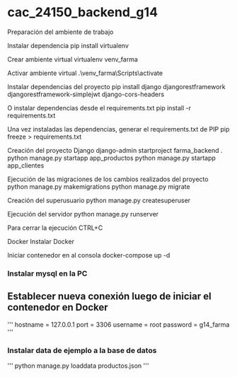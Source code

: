 cac_24150_backend_g14
=====================


Preparación del ambiente de trabajo

Instalar dependencia
pip install virtualenv

Crear ambiente virtual
virtualenv venv_farma

Activar ambiente virtual
.\venv_farma\Scripts\activate

Instalar dependencias del proyecto
pip install django djangorestframework djangorestframework-simplejwt django-cors-headers

O instalar dependencias desde el requirements.txt
pip install -r requirements.txt

Una vez instaladas las dependencias, generar el requirements.txt de PIP
pip freeze > requirements.txt

Creación del proyecto Django
django-admin startproject farma_backend .
python manage.py startapp app_productos
python manage.py startapp app_clientes



Ejecución de las migraciones de los cambios realizados del proyecto
python manage.py makemigrations
python manage.py migrate


Creación del superusuario
python manage.py createsuperuser


Ejecución del servidor
python manage.py runserver

Para cerrar la ejecución CTRL+C





Docker
Instalar Docker

Iniciar contenedor en al consola
docker-compose up -d



### Instalar mysql en la PC
## Establecer nueva conexión luego de iniciar el contenedor en Docker
'''
hostname = 127.0.0.1
port = 3306
username = root
password = g14_farma
'''



### Instalar data de ejemplo a la base de datos
'''
python manage.py loaddata productos.json
'''
